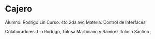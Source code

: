 # Cajero

Alumno: Rodrigo Lin
Curso: 4to 2da avc
Materia: Control de Interfaces

Colaboradores: Lin Rodrigo, Tolosa Martiniano y Ramirez Tolosa Santino.
